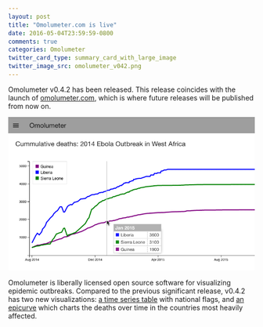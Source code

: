 ```yaml
---
layout: post
title: "Omolumeter.com is live"
date: 2016-05-04T23:59:59-0800
comments: true
categories: Omolumeter
twitter_card_type: summary_card_with_large_image
twitter_image_src: omolumeter_v042.png
---
```

Omolumeter v0.4.2 has been released. This release coincides with the launch of [omolumeter.com](http://omolumeter.com), which is where future releases will be published from now on.

<a title='Omolumeter v0.4.2' href='http://omolumeter.com/'><img src='omolumeter_v042.png' class='center' alt='Omolumeter v0.4.2' /></a>

Omolumeter is liberally licensed open source software for visualizing epidemic outbreaks. Compared to the previous significant release, v0.4.2 has
two new visualizations: [a time series table](http://omolumeter.com/timeseries) with national flags, and [an epicurve](http://omolumeter.com/epicurves) which charts the deaths over time in the countries most heavily affected.

